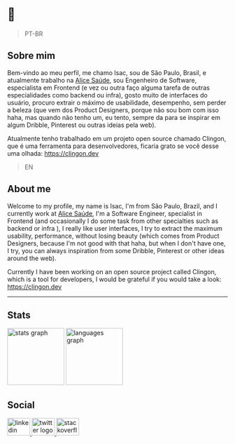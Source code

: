 # 🖖

> PT-BR

## Sobre mim

Bem-vindo ao meu perfil, me chamo Isac, sou de São Paulo, Brasil, e atualmente trabalho na <a href="https://www.alice.com.br" target="_blank">Alice Saúde</a>, sou Engenheiro de Software, especialista em Frontend (e vez ou outra faço alguma tarefa de outras especialidades como backend ou infra), gosto muito de interfaces do usuário, procuro extrair o máximo de usabilidade, desempenho, sem perder a beleza (que vem dos Product Designers, porque não sou bom com isso haha, mas quando não tenho um, eu tento, sempre da para se inspirar em algum Dribble, Pinterest ou outras ideias pela web).

Atualmente tenho trabalhado em um projeto open source chamado Clingon, que é uma ferramenta para desenvolvedores, ficaria grato se você desse uma olhada: https://clingon.dev

> EN


## About me

Welcome to my profile, my name is Isac, I'm from São Paulo, Brazil, and I currently work at <a href="https://www.alice.com.br" target="_blank">Alice Saúde</a>, I'm a Software Engineer, specialist in Frontend (and occasionally I do some task from other specialties such as backend or infra ), I really like user interfaces, I try to extract the maximum usability, performance, without losing beauty (which comes from Product Designers, because I'm not good with that haha, but when I don't have one, I try, you can always inspiration from some Dribble, Pinterest or other ideas around the web).

Currently I have been working on an open source project called Clingon, which is a tool for developers, I would be grateful if you would take a look: https://clingon.dev

---

## Stats

<div align="left">
  <img src="https://github-readme-stats.vercel.app/api?hide_title=true&hide_rank=false&show_icons=true&include_all_commits=true&count_private=true&disable_animations=false&theme=dracula&locale=en&hide_border=true&username=ipetinate" height="130" alt="stats graph"  />
  <img src="https://github-readme-stats.vercel.app/api/top-langs?locale=en&hide_title=true&layout=compact&card_width=320&langs_count=6&theme=dracula&hide_border=true&username=ipetinate" height="130" alt="languages graph"  />
</div>

## Social

<div align="left">
  <a href="https://www.linkedin.com/in/ipetinate/" target="_blank">
    <img src="https://raw.githubusercontent.com/maurodesouza/profile-readme-generator/master/src/assets/icons/social/linkedin/default.svg" width="52" height="40" alt="linkedin logo"  />
  </a>
  <a href="https://twitter.com/ipetinate" target="_blank">
    <img src="https://raw.githubusercontent.com/maurodesouza/profile-readme-generator/master/src/assets/icons/social/twitter/default.svg" width="52" height="40" alt="twitter logo"  />
  </a>
  <a href="https://stackoverflow.com/users/12393041/isac-petinate" target="_blank">
    <img src="https://raw.githubusercontent.com/maurodesouza/profile-readme-generator/master/src/assets/icons/social/stackoverflow/default.svg" width="52" height="40" alt="stackoverflow logo"  />
  </a>
</div>
   
